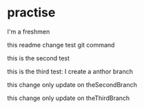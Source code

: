# practise
I'm a freshmen

this readme change test git command

this is the second test

this is the third test: I create a anthor branch

this change only update on theSecondBranch

this change only update on theThirdBranch